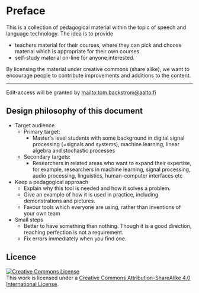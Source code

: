 # Preface

<div class="contentLayout2">

<div class="columnLayout two-equal" layout="two-equal">

<div class="cell normal" data-type="normal">

<div class="innerCell">

This is a collection of pedagogical material within the topic of speech
and language technology. The idea is to provide

-   teachers material for their courses, where they can pick and choose
    material which is appropriate for their own courses.
-   self-study material on-line for anyone interested.

By licensing the material under creative commons (share alike), we want
to encourage people to contribute improvements and additions to the
content.

------------------------------------------------------------------------

Edit-access will be granted by
[mailto:tom.backstrom@aalto.fi](mailto:tom.backstrom@aalto.fi)

</div>

</div>

<div class="cell normal" data-type="normal">

<div class="innerCell">

  

</div>

</div>

</div>

<div class="columnLayout two-equal" layout="two-equal">

<div class="cell normal" data-type="normal">

<div class="innerCell">

## Design philosophy of this document

-   Target audience
    -   Primary target:
        -   Master's level students with some background in digital
            signal processing (=signals and systems), machine learning,
            linear algebra and stochastic processes
    -   Secondary targets:
        -   Researchers in related areas who want to expand their
            expertise, for example, researchers in machine learning,
            signal processing, audio processing, linguistics,
            human-computer interfaces etc
-   Keep a pedagogical approach
    -   Explain why this tool is needed and how it solves a problem.
    -   Give an example of how it is used in practice, including
        demonstrations and pictures.
    -   Favour tools which everyone are using, rather than inventions of
        your own team
-   Small steps
    -   Better to have something than nothing. Though it is a good
        direction, reaching perfection is not a requirement.
    -   Fix errors immediately when you find one.

</div>

</div>

<div class="cell normal" data-type="normal">

<div class="innerCell">

  

</div>

</div>

</div>

<div class="columnLayout two-equal" layout="two-equal">

<div class="cell normal" data-type="normal">

<div class="innerCell">

## Licence

[<img src="https://i.creativecommons.org/l/by-sa/4.0/88x31.png"
data-image-src="https://i.creativecommons.org/l/by-sa/4.0/88x31.png"
alt="Creative Commons License" />](http://creativecommons.org/licenses/by-sa/4.0/)  
This work is licensed under a [Creative Commons Attribution-ShareAlike
4.0 International
License](http://creativecommons.org/licenses/by-sa/4.0/).

</div>

</div>

<div class="cell normal" data-type="normal">

<div class="innerCell">

  

</div>

</div>

</div>

</div>
